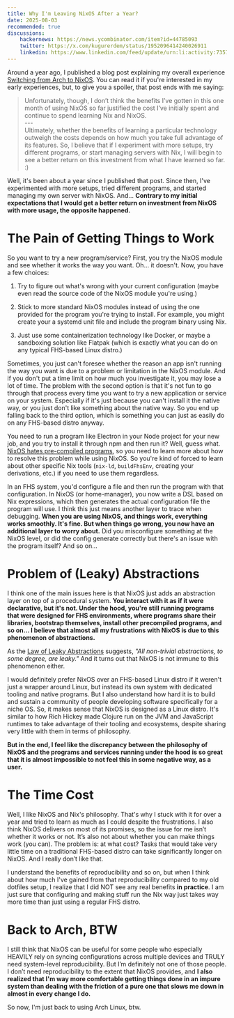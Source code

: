 ```yaml
---
title: Why I'm Leaving NixOS After a Year?
date: 2025-08-03
recommended: true
discussions:
    hackernews: https://news.ycombinator.com/item?id=44785093
    twitter: https://x.com/kugurerdem/status/1952096414240026911
    linkedin: https://www.linkedin.com/feed/update/urn:li:activity:7357858884037787649/
---
```


Around a year ago, I published a blog post explaining my overall experience [Switching from Arch to NixOS](https://www.rugu.dev/en/blog/nixos/). You can read it if you're interested in my early experiences, but, to give you a spoiler, that post ends with me saying:

> Unfortunately, though, I don’t think the benefits I’ve gotten in this one month of using NixOS so far justified the cost I’ve initially spent and continue to spend learning Nix and NixOS. \
> --- \
> Ultimately, whether the benefits of learning a particular technology outweigh the costs depends on how much you take full advantage of its features. So, I believe that if I experiment with more setups, try different programs, or start managing servers with Nix, I will begin to see a better return on this investment from what I have learned so far. :)

Well, it's been about a year since I published that post. Since then, I've experimented with more setups, tried different programs, and started managing my own server with NixOS. And... **Contrary to my initial expectations that I would get a better return on investment from NixOS with more usage, the opposite happened.**

# The Pain of Getting Things to Work

So you want to try a new program/service? First, you try the NixOS module and see whether it works the way you want. Oh... it doesn't. Now, you have a few choices:

1. Try to figure out what's wrong with your current configuration (maybe even read the source code of the NixOS module you're using.)

2. Stick to more standard NixOS modules instead of using the one provided for the program you're trying to install. For example, you might create your a systemd unit file and include the program binary using Nix.

3. Just use some containerization technology like Docker, or maybe a sandboxing solution like Flatpak (which is exactly what you can do on any typical FHS-based Linux distro.)

Sometimes, you just can't foresee whether the reason an app isn't running the way you want is due to a problem or limitation in the NixOS module. And if you don't put a time limit on how much you investigate it, you may lose a lot of time. The problem with the second option is that it's not fun to go through that process every time you want to try a new application or service on your system. Especially if it's just because you can't install it the native way, or you just don't like something about the native way. So you end up falling back to the third option, which is something you can just as easily do on any FHS-based distro anyway.

You need to run a program like Electron in your Node project for your new job, and you try to install it through npm and then run it? Well, guess what. [NixOS hates pre-compiled programs](https://www.rugu.dev/en/blog/nixos-precompiled/), so you need to learn more about how to resolve this problem while using NixOS. So you're kind of forced to learn about other specific Nix tools (`nix-ld`, `buildFhsEnv`, creating your derivations, etc.) if you need to use them regardless.

In an FHS system, you'd configure a file and then run the program with that configuration. In NixOS (or home-manager), you now write a DSL based on Nix expressions, which then generates the actual configuration file the program will use. I think this just means another layer to trace when debugging. **When you are using NixOS, and things work, everything works smoothly. It's fine. But when things go wrong, you now have an additional layer to worry about.** Did you misconfigure something at the NixOS level, or did the config generate correctly but there's an issue with the program itself? And so on...

# Problem of (Leaky) Abstractions

I think one of the main issues here is that NixOS just adds an abstraction layer on top of a procedural system. **You interact with it as if it were declarative, but it's not. Under the hood, you're still running programs that were designed for FHS environments, where programs share their libraries, bootstrap themselves, install other precompiled programs, and so on... I believe that almost all my frustrations with NixOS is due to this phenomenon of abstractions.**

As the [Law of Leaky Abstractions](https://www.joelonsoftware.com/2002/11/11/the-law-of-leaky-abstractions/) suggests, *"All non-trivial abstractions, to some degree, are leaky."* And it turns out that NixOS is not immune to this phenomenon either.

I would definitely prefer NixOS over an FHS-based Linux distro if it weren't just a wrapper around Linux, but instead its own system with dedicated tooling and native programs. But I also understand how hard it is to build and sustain a community of people developing software specifically for a niche OS. So, it makes sense that NixOS is designed as a Linux distro. It's similar to how Rich Hickey made Clojure run on the JVM and JavaScript runtimes to take advantage of their tooling and ecosystems, despite sharing very little with them in terms of philosophy.

**But in the end, I feel like the discrepancy between the philosophy of NixOS and the programs and services running under the hood is so great that it is almost impossible to not feel this in some negative way, as a user.**

# The Time Cost

Well, I like NixOS and Nix's philosophy. That's why I stuck with it for over a year and tried to learn as much as I could despite the frustrations. I also think NixOS delivers on most of its promises, so the issue for me isn’t whether it works or not. It’s also not about whether you can make things work (you can). The problem is: at what cost? Tasks that would take very little time on a traditional FHS-based distro can take significantly longer on NixOS. And I really don’t like that.

I understand the benefits of reproducibility and so on, but when I think about how much I've gained from that reproducibility compared to my old dotfiles setup, I realize that I did NOT see any real benefits **in practice**. I am just sure that configuring and making stuff run the Nix way just takes way more time than just using a regular FHS distro.

# Back to Arch, BTW

I still think that NixOS can be useful for some people who especially HEAVILY rely on syncing configurations across multiple devices and TRULY need system-level reproducibility. But I’m definitely not one of those people. I don’t need reproducibility to the extent that NixOS provides, and **I also realized that I'm way more comfortable getting things done in an impure system than dealing with the friction of a pure one that slows me down in almost in every change I do.**

So now, I'm just back to using Arch Linux, btw.
